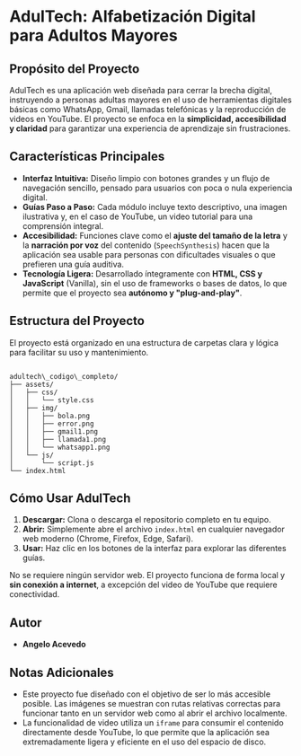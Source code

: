 # AdulTech: Alfabetización Digital para Adultos Mayores

## Propósito del Proyecto
AdulTech es una aplicación web diseñada para cerrar la brecha digital, instruyendo a personas adultas mayores en el uso de herramientas digitales básicas como WhatsApp, Gmail, llamadas telefónicas y la reproducción de videos en YouTube. El proyecto se enfoca en la **simplicidad, accesibilidad y claridad** para garantizar una experiencia de aprendizaje sin frustraciones.

## Características Principales
* **Interfaz Intuitiva:** Diseño limpio con botones grandes y un flujo de navegación sencillo, pensado para usuarios con poca o nula experiencia digital.
* **Guías Paso a Paso:** Cada módulo incluye texto descriptivo, una imagen ilustrativa y, en el caso de YouTube, un video tutorial para una comprensión integral.
* **Accesibilidad:** Funciones clave como el **ajuste del tamaño de la letra** y la **narración por voz** del contenido (`SpeechSynthesis`) hacen que la aplicación sea usable para personas con dificultades visuales o que prefieren una guía auditiva.
* **Tecnología Ligera:** Desarrollado íntegramente con **HTML, CSS y JavaScript** (Vanilla), sin el uso de frameworks o bases de datos, lo que permite que el proyecto sea **autónomo y "plug-and-play"**.

## Estructura del Proyecto
El proyecto está organizado en una estructura de carpetas clara y lógica para facilitar su uso y mantenimiento.
```

adultech\_codigo\_completo/
├── assets/
│   ├── css/
│   │   └── style.css
│   ├── img/
│   │   ├── bola.png
│   │   ├── error.png
│   │   ├── gmail1.png
│   │   ├── llamada1.png
│   │   └── whatsapp1.png
│   └── js/
│       └── script.js
└── index.html

```

##  Cómo Usar AdulTech
1.  **Descargar:** Clona o descarga el repositorio completo en tu equipo.
2.  **Abrir:** Simplemente abre el archivo `index.html` en cualquier navegador web moderno (Chrome, Firefox, Edge, Safari).
3.  **Usar:** Haz clic en los botones de la interfaz para explorar las diferentes guías.

No se requiere ningún servidor web. El proyecto funciona de forma local y **sin conexión a internet**, a excepción del video de YouTube que requiere conectividad.

##  Autor
* **Angelo Acevedo**

## Notas Adicionales
* Este proyecto fue diseñado con el objetivo de ser lo más accesible posible. Las imágenes se muestran con rutas relativas correctas para funcionar tanto en un servidor web como al abrir el archivo localmente.
* La funcionalidad de video utiliza un `iframe` para consumir el contenido directamente desde YouTube, lo que permite que la aplicación sea extremadamente ligera y eficiente en el uso del espacio de disco.
```
